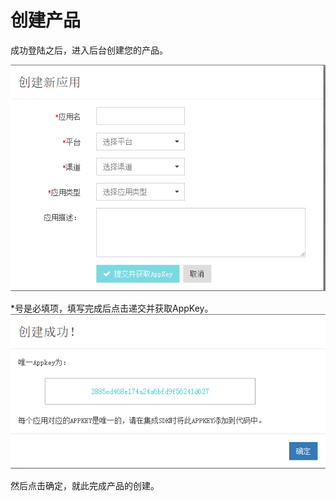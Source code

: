 # 创建产品

成功登陆之后，进入后台创建您的产品。

![](/assets/create_product_picture.png)

*号是必填项，填写完成后点击递交并获取AppKey。
![](/assets/create_product_picture1.png)


然后点击确定，就此完成产品的创建。